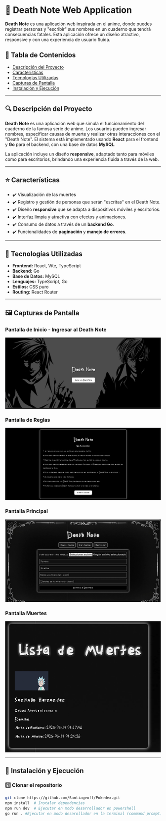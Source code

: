# 📖 **Death Note Web Application**

**Death Note** es una aplicación web inspirada en el anime, donde puedes registrar personas y "escribir" sus nombres en un cuaderno que tendrá consecuencias fatales. Esta aplicación ofrece un diseño atractivo, responsive y con una experiencia de usuario fluida.

## 📌 Tabla de Contenidos
- [Descripción del Proyecto](#-descripción-del-proyecto)
- [Características](#-características)
- [Tecnologías Utilizadas](#-tecnologías-utilizadas)
- [Capturas de Pantalla](#-capturas-de-pantalla)
- [Instalación y Ejecución](#-instalación-y-ejecución)


---

## 🔍 **Descripción del Proyecto**

**Death Note** es una aplicación web que simula el funcionamiento del cuaderno de la famosa serie de anime. Los usuarios pueden ingresar nombres, especificar causas de muerte y realizar otras interacciones con el "Death Note". El sistema está implementado usando **React** para el frontend y **Go** para el backend, con una base de datos **MySQL**.

La aplicación incluye un diseño **responsive**, adaptado tanto para móviles como para escritorios, brindando una experiencia fluida a través de la web.

---

## ⭐ **Características**
- ✔️ Visualización de las muertes
- ✔️ Registro y gestión de personas que serán "escritas" en el Death Note.
- ✔️ Diseño **responsive** que se adapta a dispositivos móviles y escritorios.
- ✔️ Interfaz limpia y atractiva con efectos y animaciones.
- ✔️ Consumo de datos a través de un **backend Go**.
- ✔️ Funcionalidades de **paginación** y **manejo de errores**.

---

## 🔧 **Tecnologías Utilizadas**
- **Frontend:** React, Vite, TypeScript  
- **Backend:** Go  
- **Base de Datos:** MySQL  
- **Lenguajes:** TypeScript, Go  
- **Estilos:** CSS puro  
- **Routing:** React Router

---

## 🖼️ **Capturas de Pantalla**
### **Pantalla de Inicio - Ingresar al Death Note**
![Captura de pantalla de la aplicación - Inicio](Frontend/public/Inicio_Ingresar.png)

### **Pantalla de Reglas**
![Captura de pantalla de la aplicación - Reglas](Frontend/public/Reglas.png)

### **Pantalla Principal**
![Captura de pantalla de la aplicación - Principal](Frontend/public/Formulario.png)

### **Pantalla Muertes**
![Captura de pantalla de la aplicación - Muertes](Frontend/public/Muertes.png)



---

## 🚀 Instalación y Ejecución

### 1️⃣ Clonar el repositorio 
```bash
git clone https://github.com/Santiageoff/Pokedex.git
npm install  # Instalar dependencias
npm run dev  # Ejecutar en modo desarrollador en powershell
go run . #Ejecutar en modo desarollador en la terminal (command prompt)
```
 




